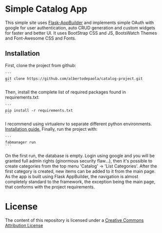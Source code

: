 # Simple Catalog App
This simple site uses [Flask-AppBuilder](https://github.com/dpgaspar/Flask-AppBuilder) and implements simple OAuth with google for user authentication, auto CRUD generation and custom widgets for faster and better UI.
It uses BootStrap CSS and JS, BootsWatch Themes and Font-Awesome CSS and Fonts.


## Installation

First, clone the project from github:

    ```
    git clone https://github.com/albertodepaola/catalog-project.git
    ```

Then, install the complete list of required packages found in requirements.txt:

    ```
    pip install -r requirements.txt
    ```
    
I recommend using virtualenv to separate different python environments. [Installation guide.](https://virtualenv.pypa.io/en/stable/installation/)
Finally, run the project with:

    ```
    fabmanager run
    ```
    
On the first run, the database is empty. Login using google and you will be granted full admin rights (ginormous security flaw...), then it's possible
to create categories from the top menu 'Catalog' -> 'List Categories'. After the first category is created, new items can be added to it from the main page.
As the app is built using Flask AppBuilder, the navigation is almost completely standard to the framework, the exception being the main page, that conforms
with the project requirements.

# License
The content of this repository is licensed under a [Creative Commons Attribution License](https://creativecommons.org/licenses/by/3.0/us/)

